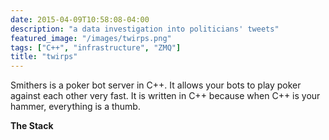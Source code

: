 ```yaml
---
date: 2015-04-09T10:58:08-04:00
description: "a data investigation into politicians' tweets" 
featured_image: "/images/twirps.png"
tags: ["C++", "infrastructure", "ZMQ"]
title: "twirps"
---
```

Smithers is a poker bot server in C++. It allows your bots to play poker against each other very fast.  It is written in C++ because when C++ is your hammer, everything is a thumb.

**The Stack**